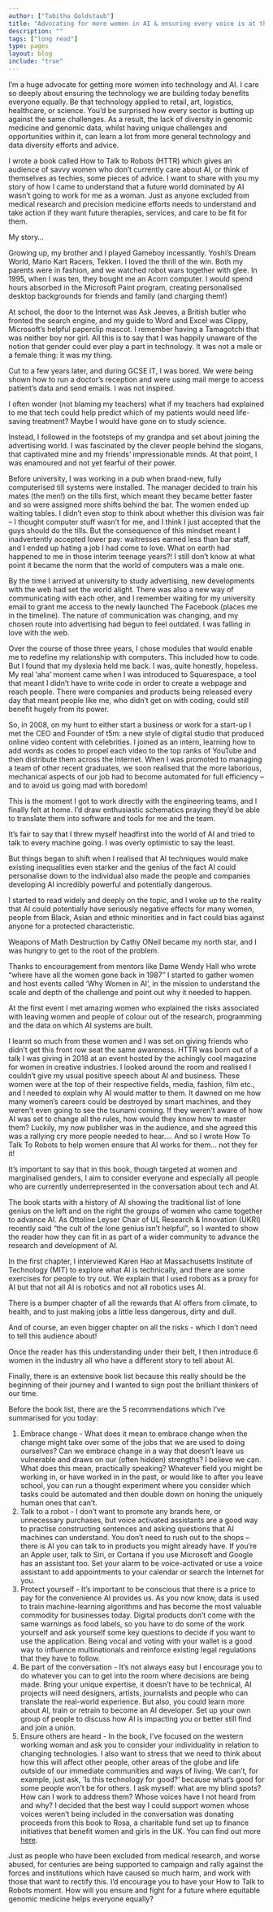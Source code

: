 ```yaml
---
author: ["Tabitha Goldstaub"]
title: "Advocating for more women in AI & ensuring every voice is at the table"
description: ""
tags: ["long read"]
type: pages
layout: blog
include: "true"
---
```


I’m a huge advocate for getting more women into technology and AI. I care so deeply about ensuring the technology we are building today benefits everyone equally. Be that technology applied to retail, art, logistics, healthcare, or science. You’d be surprised how every sector is butting up against the same challenges. As a result, the lack of diversity in genomic medicine and genomic data, whilst having unique challenges and opportunities within it, can learn a lot from more general technology and data diversity efforts and advice.



I wrote a book called How to Talk to Robots (HTTR) which gives an audience of savvy women who don’t currently care about AI, or think of themselves as techies, some pieces of advice. I want to share with you my story of how I came to understand that a future world dominated by AI wasn’t going to work for me as a woman. Just as anyone excluded from medical research and precision medicine efforts needs to understand and take action if they want future therapies, services, and care to be fit for them.



My story…



Growing up, my brother and I played Gameboy incessantly. Yoshi’s Dream World, Mario Kart Racers, Tekken. I loved the thrill of the win. Both my parents were in fashion, and we watched robot wars together with glee. In 1995, when I was ten, they bought me an Acorn computer. I would spend hours absorbed in the Microsoft Paint program, creating personalised desktop backgrounds for friends and family (and charging them!)



At school, the door to the Internet was Ask Jeeves, a British butler who fronted the search engine, and my guide to Word and Excel was Clippy, Microsoft’s helpful paperclip mascot. I remember having a Tamagotchi that was neither boy nor girl. All this is to say that I was happily unaware of the notion that gender could ever play a part in technology. It was not a male or a female thing: it was my thing.



Cut to a few years later, and during GCSE IT, I was bored. We were being shown how to run a doctor’s reception and were using mail merge to access patient’s data and send emails. I was not inspired.



I often wonder (not blaming my teachers) what if my teachers had explained to me that tech could help predict which of my patients would need life-saving treatment? Maybe I would have gone on to study science.



Instead, I followed in the footsteps of my grandpa and set about joining the advertising world. I was fascinated by the clever people behind the slogans, that captivated mine and my friends’ impressionable minds. At that point, I was enamoured and not yet fearful of their power.

Before university, I was working in a pub when brand-new, fully computerised till systems were installed. The manager decided to train his mates (the men!) on the tills first, which meant they became better faster and so were assigned more shifts behind the bar. The women ended up waiting tables. I didn’t even stop to think about whether this division was fair – I thought computer stuff wasn’t for me, and I think I just accepted that the guys should do the tills. But the consequence of this mindset meant I inadvertently accepted lower pay: waitresses earned less than bar staff, and I ended up hating a job I had come to love. What on earth had happened to me in those interim teenage years?! I still don’t know at what point it became the norm that the world of computers was a male one.



By the time I arrived at university to study advertising, new developments with the web had set the world alight. There was also a new way of communicating with each other, and I remember waiting for my university email to grant me access to the newly launched The Facebook (places me in the timeline). The nature of communication was changing, and my chosen route into advertising had begun to feel outdated. I was falling in love with the web.

Over the course of those three years, I chose modules that would enable me to redefine my relationship with computers. This included how to code. But I found that my dyslexia held me back. I was, quite honestly, hopeless. My real ‘aha’ moment came when I was introduced to Squarespace, a tool that meant I didn’t have to write code in order to create a webpage and reach people. There were companies and products being released every day that meant people like me, who didn’t get on with coding, could still benefit hugely from its power.

So, in 2008, on my hunt to either start a business or work for a start-up I met the CEO and Founder of t5m: a new style of digital studio that produced online video content with celebrities. I joined as an intern, learning how to add words as codes to propel each video to the top ranks of YouTube and then distribute them across the Internet. When I was promoted to managing a team of other recent graduates, we soon realised that the more laborious, mechanical aspects of our job had to become automated for full efficiency – and to avoid us going mad with boredom!

This is the moment I got to work directly with the engineering teams, and I finally felt at home. I’d draw enthusiastic schematics praying they’d be able to translate them into software and tools for me and the team.

It’s fair to say that I threw myself headfirst into the world of AI and tried to talk to every machine going. I was overly optimistic to say the least.

But things began to shift when I realised that AI techniques would make existing inequalities even starker and the genius of the fact AI could personalise down to the individual also made the people and companies developing AI incredibly powerful and potentially dangerous.

I started to read widely and deeply on the topic, and I woke up to the reality that AI could potentially have seriously negative effects for many women, people from Black, Asian and ethnic minorities and in fact could bias against anyone for a protected characteristic.

Weapons of Math Destruction by Cathy ONeil became my north star, and I was hungry to get to the root of the problem.

Thanks to encouragement from mentors like Dame Wendy Hall who wrote “where have all the women gone back in 1987” I started to gather women and host events called ‘Why Women in AI’, in the mission to understand the scale and depth of the challenge and point out why it needed to happen.

At the first event I met amazing women who explained the risks associated with leaving women and people of colour out of the research, programming and the data on which AI systems are built.

I learnt so much from these women and I was set on giving friends who didn’t get this front row seat the same awareness. HTTR was born out of a talk I was giving in 2018 at an event hosted by the achingly cool magazine for women in creative industries. I looked around the room and realised I couldn’t give my usual positive speech about AI and business. These women were at the top of their respective fields, media, fashion, film etc., and I needed to explain why AI would matter to them. It dawned on me how many women’s careers could be destroyed by smart machines, and they weren’t even going to see the tsunami coming. If they weren’t aware of how AI was set to change all the rules, how would they know how to master them? Luckily, my now publisher was in the audience, and she agreed this was a rallying cry more people needed to hear…. And so I wrote How To Talk To Robots to help women ensure that AI works for them... not they for it!

It’s important to say that in this book, though targeted at women and marginalised genders, I aim to consider everyone and especially all people who are currently underrepresented in the conversation about tech and AI.



The book starts with a history of AI showing the traditional list of lone genius on the left and on the right the groups of women who came together to advance AI. As Ottoline Leyser Chair of UL Research & Innovation (UKRI) recently said “the cult of the lone genius isn’t helpful”, so I wanted to show the reader how they can fit in as part of a wider community to advance the research and development of AI.



In the first chapter, I interviewed Karen Hao at Massachusetts Institute of Technology (MIT) to explore what AI is technically, and there are some exercises for people to try out. We explain that I used robots as a proxy for AI but that not all AI is robotics and not all robotics uses AI.



There is a bumper chapter of all the rewards that AI offers from climate, to health, and to just making jobs a little less dangerous, dirty and dull.



And of course, an even bigger chapter on all the risks - which I don’t need to tell this audience about!



Once the reader has this understanding under their belt, I then introduce 6 women in the industry all who have a different story to tell about AI.



Finally, there is an extensive book list because this really should be the beginning of their journey and I wanted to sign post the brilliant thinkers of our time.



Before the book list, there are the 5 recommendations which I’ve summarised for you today:

1. Embrace change - What does it mean to embrace change when the change might take over some of the jobs that we are used to doing ourselves? Can we embrace change in a way that doesn’t leave us vulnerable and draws on our (often hidden) strengths? I believe we can. What does this mean, practically speaking? Whatever field you might be working in, or have worked in in the past, or would like to after you leave school, you can run a thought experiment where you consider which tasks could be automated and then double down on honing the uniquely human ones that can’t.
2. Talk to a robot - I don’t want to promote any brands here, or unnecessary purchases, but voice activated assistants are a good way to practise constructing sentences and asking questions that AI machines can understand. You don’t need to rush out to the shops – there is AI you can talk to in products you might already have. If you’re an Apple user, talk to Siri, or Cortana if you use Microsoft and Google has an assistant too. Set your alarm to be voice-activated or use a voice assistant to add appointments to your calendar or search the Internet for you.
3. Protect yourself - It’s important to be conscious that there is a price to pay for the convenience AI provides us. As you now know, data is used to train machine-learning algorithms and has become the most valuable commodity for businesses today. Digital products don’t come with the same warnings as food labels, so you have to do some of the work yourself and ask yourself some key questions to decide if you want to use the application. Being vocal and voting with your wallet is a good way to influence multinationals and reinforce existing legal regulations that they have to follow.
4. Be part of the conversation - It’s not always easy but I encourage you to do whatever you can to get into the room where decisions are being made. Bring your unique expertise, it doesn’t have to be technical, AI projects will need designers, artists, journalists and people who can translate the real-world experience. But also, you could learn more about AI, train or retrain to become an AI developer. Set up your own group of people to discuss how AI is impacting you or better still find and join a union.
5. Ensure others are heard - In the book, I’ve focused on the western working woman and ask you to consider your individuality in relation to changing technologies. I also want to stress that we need to think about how this will affect other people, other areas of the globe and life outside of our immediate communities and ways of living. We can’t, for example, just ask, ‘Is this technology for good?’ because what’s good for some people won’t be for others. I ask myself: what are my blind spots? How can I work to address them? Whose voices have I not heard from and why? I decided that the best way I could support women whose voices weren’t being included in the conversation was donating proceeds from this book to Rosa, a charitable fund set up to finance initiatives that benefit women and girls in the UK. You can find out more [here](https://rosauk.org/).

Just as people who have been excluded from medical research, and worse abused, for centuries are being supported to campaign and rally against the forces and institutions which have caused so much harm, and work with those that want to rectify this. I’d encourage you to have your How to Talk to Robots moment. How will you ensure and fight for a future where equitable genomic medicine helps everyone equally?
